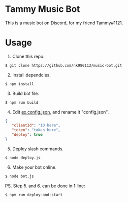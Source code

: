 # Tammy Music Bot
 This is a music bot on Discord, for my friend Tammy#1121.
# Usage
 1. Clone this repo.
 ```sh
 $ git clone https://github.com/nk980113/music-bot.git
 ```
 2. Install dependcies.
 ```sh
 $ npm install
 ```
 3. Build bot file.
 ```sh
 $ npm run build
 ```
 4. Edit [ex.config.json](ex.config.json), and rename it "config.json".
 ```json
 {
    "clientId": "ID here",
    "token": "token here",
    "deploy": true
 }
 ```
 5. Deploy slash commands.
 ```sh
 $ node deploy.js
 ```
 6. Make your bot online.
 ```sh
 $ node bot.js
 ```
 PS. Step 5. and 6. can be done in 1 line:
 ```sh
 $ npm run deploy-and-start
 ```